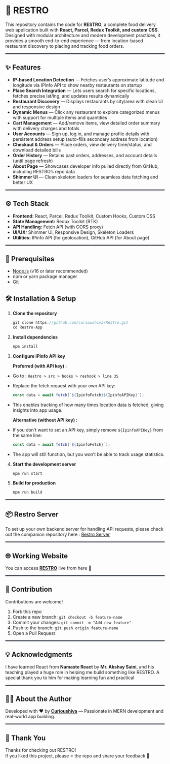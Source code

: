 # 🍴 RESTRO

This repository contains the code for **RESTRO**, a complete food delivery web application built with **React, Parcel, Redux Toolkit, and custom CSS**. Designed with modular architecture and modern development practices, it provides a smooth end-to-end experience — from location-based restaurant discovery to placing and tracking food orders.

<hr style="height:3px; border:none; background-color:#3D444D;">

## ✨ Features

- **IP-based Location Detection** — Fetches user’s approximate latitude and longitude via IPinfo API to show nearby restaurants on startup
- **Place Search Integration** — Lets users search for specific locations, fetches precise lat/lng, and updates results dynamically
- **Restaurant Discovery** — Displays restaurants by city/area with clean UI and responsive design
- **Dynamic Menus** — Click any restaurant to explore categorized menus with support for multiple items and quantities
- **Cart Management** — Add/remove items, view detailed order summary with delivery charges and totals
- **User Accounts** — Sign up, log in, and manage profile details with persistent address setup (auto-fills secondary address from location)
- **Checkout & Orders** — Place orders, view delivery time/status, and download detailed bills
- **Order History** — Retains past orders, addresses, and account details (until page refresh)
- **About Page** — Showcases developer info pulled directly from GitHub, including RESTRO’s repo data
- **Shimmer UI** — Clean skeleton loaders for seamless data fetching and better UX

<hr style="height:3px; border:none; background-color:#3D444D;">

## ⚙️ Tech Stack

- **Frontend:** React, Parcel, Redux Toolkit, Custom Hooks, Custom CSS
- **State Management:** Redux Toolkit (RTK)
- **API Handling:** Fetch API (with CORS proxy)
- **UI/UX:** Shimmer UI, Responsive Design, Skeleton Loaders
- **Utilities:** IPinfo API (for geolocation), GitHub API (for About page)

<hr style="height:3px; border:none; background-color:#3D444D;">

## 🧩 Prerequisites

- [Node.js](https://nodejs.org/) (v16 or later recommended)
- npm or yarn package manager
- Git

## 🛠️ Installation & Setup

1. **Clone the repository**

   ```js
   git clone https://github.com/curioushiva/Restro.git
   cd Restro-App
   ```

2. **Install dependencies**

   ```js
   npm install
   ```

3. **Configure IPinfo API key**

   **Preferred (with API key) :**

- Go to : `Restro > src > hooks > reshook > line 35`
- Replace the fetch request with your own API key:
  ```js
  const data = await fetch(`${IpinfoFetch}${IpinfoAPIKey}`);
  ```
- This enables tracking of how many times location data is fetched, giving insights into app usage.

  **Alternative (without API key) :**

- If you don’t want to set an API key, simply remove `${IpinfoAPIKey}` from the same line:
  ```js
  const data = await fetch(`${IpinfoFetch}`);
  ```
- The app will still function, but you won’t be able to track usage statistics.

4. **Start the development server**

   ```js
   npm run start
   ```

5. **Build for production**  

   ```js
   npm run build
   ```

<hr style="height:3px; border:none; background-color:#3D444D;">

## 📦 Restro Server  

To set up your own backend server for handling API requests, please check out the companion repository here : [Restro Server](https://github.com/curioushiva/Restro-Server)  

<hr style="height:3px; border:none; background-color:#3D444D;">

## 🌐 Working Website  

You can access **[RESTRO](https://restro.curioushiva.in/)** live from here 🚀 

<hr style="height:3px; border:none; background-color:#3D444D;">

## 🤝 Contribution  

Contributions are welcome!  

1. Fork this repo  
2. Create a new branch: `git checkout -b feature-name`  
3. Commit your changes: `git commit -m "Add new feature"`  
4. Push to the branch: `git push origin feature-name`  
5. Open a Pull Request  

<hr style="height:3px; border:none; background-color:#3D444D;">

## 💡 Acknowledgments  

I have learned React from **Namaste React** by **Mr. Akshay Saini**, and his teaching played a huge role in helping me build something like RESTRO. A special thank you to him for making learning fun and practical  

<hr style="height:3px; border:none; background-color:#3D444D;">

## 👨‍💻 About the Author  

Developed with ❤️ by **[Curioushiva](https://www.instagram.com/curioushiva/)**  — Passionate in MERN development and real-world app building.  

<hr style="height:3px; border:none; background-color:#3D444D;">

## 👾 Thank You  

Thanks for checking out RESTRO!  
If you liked this project, please ⭐ the repo and share your feedback 🙌  
